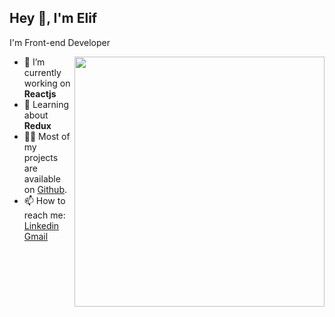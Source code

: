 <h2>Hey 👋, I'm Elif</h2>
<p>I'm Front-end Developer</p>
<ul align="right">
<img align="right" width="400"<img src="https://github.com/demartini/demartini/blob/master/code.gif" />
</ul>
<ul align="left">
<li>🔭 I’m currently working on <strong>Reactjs</strong></li>
<li>🧐 Learning about <strong>Redux</strong></li>
<li>👨‍💻 Most of my projects are available on <a href=" https://github.com/elifkirici">Github</a>.</li>
<li>📫 How to reach me: <span><a href="https://www.linkedin.com/in/elifkirici/">Linkedin</a> <span><a href="mailto:ekirici71@gmail.com">Gmail</a></li>
</ul>


